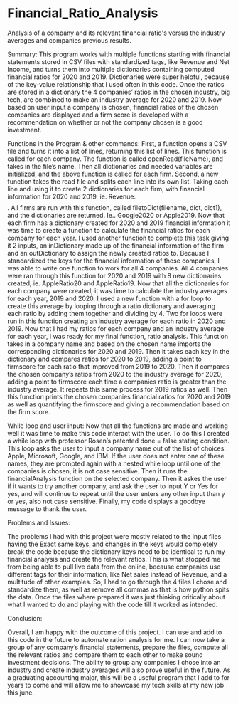 # Financial_Ratio_Analysis
Analysis of a company and its relevant financial ratio's versus the industry averages and companies previous results.

Summary:
This program works with multiple functions starting with financial statements stored in CSV files with standardized tags, like Revenue and Net Income, and turns
them into multiple dictionaries containing computed financial ratios for 2020 and 2019. Dictionaries were super helpful, because of the key-value relationship 
that I used often in this code. Once the ratios are stored in a dictionary the 4 companies’ ratios in the chosen industry, big tech, are combined to make an 
industry average for 2020 and 2019. Now based on user input a company is chosen, financial ratios of the chosen companies are displayed and a firm score is 
developed with a recommendation on whether or not the company chosen is a good investment.

Functions in the Program & other commands: 
First, a function opens a CSV file and turns it into a list of lines, returning this list of lines. This function is called for each company. 
The function is called openRead(fileName), and takes in the file’s name.
Then all dictionaries and needed variables are initialized, and the above function is called for each firm.
Second, a new function takes the read file and splits each line into its own list. Taking each line and using it to create 2 dictionaries for each firm, 
with financial information for 2020 and 2019, ie. Revenue: $$$$. All firms are run with this function, called filetoDict(filename, dict, dict1), and the
dictionaries are returned. Ie.. Google2020 or Apple2019.
Now that each firm has a dictionary created for 2020 and 2019 financial information it was time to create a function to calculate the financial ratios for each 
company for each year. I used another function to complete this task giving it 2 inputs, an inDictionary made up of the financial information of the firm and 
an outDictionary to assign the newly created ratios to. Because I standardized the keys for the financial information of these companies, I was able to write 
one function to work for all 4 companies. All 4 companies were ran through this function for 2020 and 2019 with 8 new dictionaries created, ie. AppleRatio20 
and AppleRatio19. 
Now that all the dictionaries for each company were created, it was time to calculate the industry averages for each year, 2019 and 2020. I used a new function 
with a for loop to create this average by looping through a ratio dictionary and averaging each ratio by adding them together and dividing by 4. Two for loops 
were run in this function creating an industry average for each ratio in 2020 and 2019.
Now that I had my ratios for each company and an industry average for each year, I was ready for my final function, ratio analysis. This function takes in a 
company name and based on the chosen name imports the corresponding dictionaries for 2020 and 2019. Then it takes each key in the dictionary and compares 
ratios for 2020 to 2019, adding a point to firmscore for each ratio that improved from 2019 to 2020. Then it compares the chosen company’s ratios from 2020 to 
the industry average for 2020, adding a point to firmscore each time a companies ratio is greater than the industry average. 
It repeats this same process for 2019 ratios as well. 
Then this function prints the chosen companies financial ratios for 2020 and 2019 as well as quantifying the firmscore and giving a recommendation based on the firm score.

While loop and user input:
Now that all the functions are made and working well it was time to make this code interact with the user. To do this I created a while loop with professor 
Rosen’s patented done = false stating condition. 
This loop asks the user to input a company name out of the list of choices: Apple, Microsoft, Google, and IBM. If the user does not enter one of these names, 
they are prompted again with a nested while loop until one of the companies is chosen, it is not case sensitive. 
Then it runs the financialAnalysis function on the selected company. Then it askes the user if it wants to try another company, and ask the user to 
input Y or Yes for yes, and will continue to repeat until the user enters any other input than y or yes, also not case sensitive.
Finally, my code displays a goodbye message to thank the user.

Problems and Issues:

The problems I had with this project were mostly related to the input files having the Exact same keys, and changes in the keys would completely break the 
code because the dictionary keys need to be identical to run my financial analysis and create the relevant ratios. This is what stopped me from being able to
pull live data from the online, because companies use different tags for their information, like Net sales instead of Revenue, and a multitude of other 
examples. So, I had to go through the 4 files I chose and standardize them, as well as remove all commas as that is how python spits the data. Once the 
files where prepared it was just thinking critically about what I wanted to do and playing with the code till it worked as intended.

Conclusion:

Overall, I am happy with the outcome of this project. I can use and add to this code in the future to automate ration analysis for me. 
I can now take a group of any company’s financial statements, prepare the files, compute all the relevant ratios and compare them to each other
to make sound investment decisions. The ability to group any companies I chose into an industry and create industry averages will also prove useful 
in the future. As a graduating accounting major, this will be a useful program that I add to for years to come and will allow me to showcase 
my tech skills at my new job this june. 
